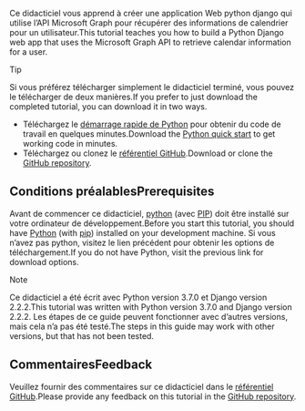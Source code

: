 <!-- markdownlint-disable MD002 MD041 -->

<span data-ttu-id="6c575-101">Ce didacticiel vous apprend à créer une application Web python django qui utilise l’API Microsoft Graph pour récupérer des informations de calendrier pour un utilisateur.</span><span class="sxs-lookup"><span data-stu-id="6c575-101">This tutorial teaches you how to build a Python Django web app that uses the Microsoft Graph API to retrieve calendar information for a user.</span></span>

> [!TIP]
> <span data-ttu-id="6c575-102">Si vous préférez télécharger simplement le didacticiel terminé, vous pouvez le télécharger de deux manières.</span><span class="sxs-lookup"><span data-stu-id="6c575-102">If you prefer to just download the completed tutorial, you can download it in two ways.</span></span>
>
> - <span data-ttu-id="6c575-103">Téléchargez le [démarrage rapide de Python](https://developer.microsoft.com/graph/quick-start?platform=option-Python) pour obtenir du code de travail en quelques minutes.</span><span class="sxs-lookup"><span data-stu-id="6c575-103">Download the [Python quick start](https://developer.microsoft.com/graph/quick-start?platform=option-Python) to get working code in minutes.</span></span>
> - <span data-ttu-id="6c575-104">Téléchargez ou clonez le [référentiel GitHub](https://github.com/microsoftgraph/msgraph-training-pythondjangoapp).</span><span class="sxs-lookup"><span data-stu-id="6c575-104">Download or clone the [GitHub repository](https://github.com/microsoftgraph/msgraph-training-pythondjangoapp).</span></span>

## <a name="prerequisites"></a><span data-ttu-id="6c575-105">Conditions préalables</span><span class="sxs-lookup"><span data-stu-id="6c575-105">Prerequisites</span></span>

<span data-ttu-id="6c575-106">Avant de commencer ce didacticiel, [python](https://www.python.org/) (avec [PIP](https://pypi.org/project/pip/)) doit être installé sur votre ordinateur de développement.</span><span class="sxs-lookup"><span data-stu-id="6c575-106">Before you start this tutorial, you should have [Python](https://www.python.org/) (with [pip](https://pypi.org/project/pip/)) installed on your development machine.</span></span> <span data-ttu-id="6c575-107">Si vous n’avez pas python, visitez le lien précédent pour obtenir les options de téléchargement.</span><span class="sxs-lookup"><span data-stu-id="6c575-107">If you do not have Python, visit the previous link for download options.</span></span>

> [!NOTE]
> <span data-ttu-id="6c575-108">Ce didacticiel a été écrit avec Python version 3.7.0 et Django version 2.2.2.</span><span class="sxs-lookup"><span data-stu-id="6c575-108">This tutorial was written with Python version 3.7.0 and Django version 2.2.2.</span></span> <span data-ttu-id="6c575-109">Les étapes de ce guide peuvent fonctionner avec d’autres versions, mais cela n’a pas été testé.</span><span class="sxs-lookup"><span data-stu-id="6c575-109">The steps in this guide may work with other versions, but that has not been tested.</span></span>

## <a name="feedback"></a><span data-ttu-id="6c575-110">Commentaires</span><span class="sxs-lookup"><span data-stu-id="6c575-110">Feedback</span></span>

<span data-ttu-id="6c575-111">Veuillez fournir des commentaires sur ce didacticiel dans le [référentiel GitHub](https://github.com/microsoftgraph/msgraph-training-pythondjangoapp).</span><span class="sxs-lookup"><span data-stu-id="6c575-111">Please provide any feedback on this tutorial in the [GitHub repository](https://github.com/microsoftgraph/msgraph-training-pythondjangoapp).</span></span>
